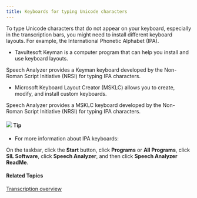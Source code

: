 ```yaml
---
title: Keyboards for typing Unicode characters
---
```


To type Unicode characters that do not appear on your keyboard, especially in the transcription bars, you might need to install different keyboard layouts. For example, the International Phonetic Alphabet (IPA).

- Tavultesoft Keyman is a computer program that can help you install and use keyboard layouts.

Speech Analyzer provides a Keyman keyboard developed by the Non-Roman Script Initiative (NRSI) for typing IPA characters.

- Microsoft Keyboard Layout Creator (MSKLC) allows you to create, modify, and install custom keyboards.

Speech Analyzer provides a MSKLC keyboard developed by the Non-Roman Script Initiative (NRSI) for typing IPA characters.

#### ![](../../../../images/001.png) **Tip**
- For more information about IPA keyboards:

On the taskbar, click the **Start** button, click **Programs** or **All Programs**, click **SIL Software**, click **Speech Analyzer**, and then click **Speech Analyzer ReadMe**.

#### **Related Topics**
[Transcription overview](overview)